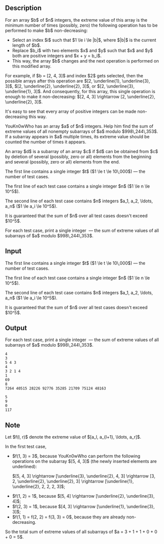 ## Description

<div><p>For an array $b$ of $n$ integers, the <span class="tex-font-style-it">extreme value</span> of this array is the minimum number of times (possibly, zero) the following operation has to be performed to make $b$ <span class="tex-font-style-bf">non-decreasing</span>: </p><ul> <li> Select an index $i$ such that $1 \le i \le |b|$, where $|b|$ is the current length of $b$. </li><li> Replace $b_i$ with two elements $x$ and $y$ such that $x$ and $y$ both are <span class="tex-font-style-bf">positive</span> integers and $x + y = b_i$. </li><li> This way, the array $b$ changes and the next operation is performed on this modified array. </li></ul><p>For example, if $b = [2, 4, 3]$ and index $2$ gets selected, then the possible arrays after this operation are $[2, \underline{1}, \underline{3}, 3]$, $[2, \underline{2}, \underline{2}, 3]$, or $[2, \underline{3}, \underline{1}, 3]$. And consequently, for this array, this single operation is enough to make it non-decreasing: $[2, 4, 3] \rightarrow [2, \underline{2}, \underline{2}, 3]$.</p><p>It's easy to see that every array of positive integers can be made non-decreasing this way.</p><p>YouKn0wWho has an array $a$ of $n$ integers. Help him find the sum of <span class="tex-font-style-it">extreme values</span> of all nonempty subarrays of $a$ modulo $998\,244\,353$. If a subarray appears in $a$ multiple times, its extreme value should be counted the number of times it appears.</p><p>An array $d$ is a subarray of an array $c$ if $d$ can be obtained from $c$ by deletion of several (possibly, zero or all) elements from the beginning and several (possibly, zero or all) elements from the end.</p></div><div class="input-specification"><p>The first line contains a single integer $t$ ($1 \le t \le 10\,000$)&nbsp;— the number of test cases.</p><p>The first line of each test case contains a single integer $n$ ($1 \le n \le 10^5$).</p><p>The second line of each test case contains $n$ integers $a_1, a_2, \ldots, a_n$ ($1 \le a_i \le 10^5$).</p><p>It is guaranteed that the sum of $n$ over all test cases doesn't exceed $10^5$.</p></div><div class="output-specification"><p>For each test case, print a single integer &nbsp;— the sum of <span class="tex-font-style-it">extreme values</span> of all subarrays of $a$ modulo $998\,244\,353$.</p></div>

## Input

<p>The first line contains a single integer $t$ ($1 \le t \le 10\,000$)&nbsp;— the number of test cases.</p><p>The first line of each test case contains a single integer $n$ ($1 \le n \le 10^5$).</p><p>The second line of each test case contains $n$ integers $a_1, a_2, \ldots, a_n$ ($1 \le a_i \le 10^5$).</p><p>It is guaranteed that the sum of $n$ over all test cases doesn't exceed $10^5$.</p>

## Output

<p>For each test case, print a single integer &nbsp;— the sum of <span class="tex-font-style-it">extreme values</span> of all subarrays of $a$ modulo $998\,244\,353$.</p>





```input1
4
3
5 4 3
4
3 2 1 4
1
69
8
7264 40515 28226 92776 35285 21709 75124 48163
```




```output1
5
9
0
117
```



## Note

<p>Let $f(l, r)$ denote the <span class="tex-font-style-it">extreme value</span> of $[a_l, a_{l+1}, \ldots, a_r]$.</p><p>In the first test case, </p><ul> <li> $f(1, 3) = 3$, because YouKn0wWho can perform the following operations on the subarray $[5, 4, 3]$ (the newly inserted elements are underlined):<p>$[5, 4, 3] \rightarrow [\underline{3}, \underline{2}, 4, 3] \rightarrow [3, 2, \underline{2}, \underline{2}, 3] \rightarrow [\underline{1}, \underline{2}, 2, 2, 2, 3]$;</p></li><li> $f(1, 2) = 1$, because $[5, 4] \rightarrow [\underline{2}, \underline{3}, 4]$;</li><li> $f(2, 3) = 1$, because $[4, 3] \rightarrow [\underline{1}, \underline{3}, 3]$;</li><li> $f(1, 1) = f(2, 2) = f(3, 3) = 0$, because they are already non-decreasing. </li></ul><p>So the total sum of <span class="tex-font-style-it">extreme values</span> of all subarrays of $a = 3 + 1 + 1 + 0 + 0 + 0 = 5$.</p>

